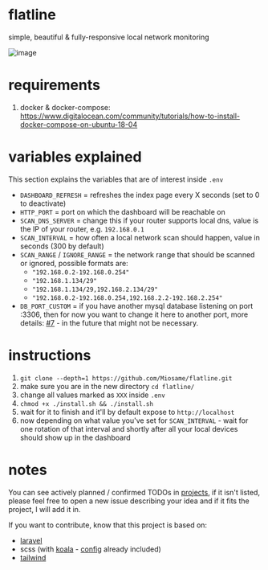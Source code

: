 # flatline
simple, beautiful & fully-responsive local network monitoring

![image](https://user-images.githubusercontent.com/8201077/72768359-71c63f00-3bf7-11ea-8a1f-0ca02bb6909a.png)

# requirements 

1. docker & docker-compose: https://www.digitalocean.com/community/tutorials/how-to-install-docker-compose-on-ubuntu-18-04

# variables explained

This section explains the variables that are of interest inside `.env`

- `DASHBOARD_REFRESH` = refreshes the index page every X seconds (set to 0 to deactivate)
- `HTTP_PORT` = port on which the dashboard will be reachable on
- `SCAN_DNS_SERVER` = change this if your router supports local dns, value is the IP of your router, e.g. `192.168.0.1`
- `SCAN_INTERVAL` = how often a local network scan should happen, value in seconds (300 by default)
- `SCAN_RANGE` / `IGNORE_RANGE` = the network range that should be scanned or ignored, possible formats are:
  - `"192.168.0.2-192.168.0.254"`
  - `"192.168.1.134/29"`
  - `"192.168.1.134/29,192.168.2.134/29"`
  - `"192.168.0.2-192.168.0.254,192.168.2.2-192.168.2.254"`
- `DB_PORT_CUSTOM` = if you have another mysql database listening on port :3306, then for now you want to change it here to another port, more details: [#7](https://github.com/Miosame/flatline/issues/7) - in the future that might not be necessary.

# instructions

1. `git clone --depth=1 https://github.com/Miosame/flatline.git`
2. make sure you are in the new directory `cd flatline/`
3. change all values marked as `XXX` inside `.env`
4. `chmod +x ./install.sh && ./install.sh`
5. wait for it to finish and it'll by default expose to `http://localhost`
6. now depending on what value you've set for `SCAN_INTERVAL` - wait for one rotation of that interval and shortly after all your local devices should show up in the dashboard

# notes

You can see actively planned / confirmed TODOs in [projects](https://github.com/Miosame/flatline/projects), if it isn't listed, please feel free to open a new issue describing your idea and if it fits the project, I will add it in.

If you want to contribute, know that this project is based on:
- [laravel](https://laravel.com/)
- scss (with [koala](http://koala-app.com/) - [config](https://github.com/Miosame/flatline/blob/master/php-mysql-image/html/resources/sass/koala-config.json) already included)
- [tailwind](https://tailwindcss.com/)
